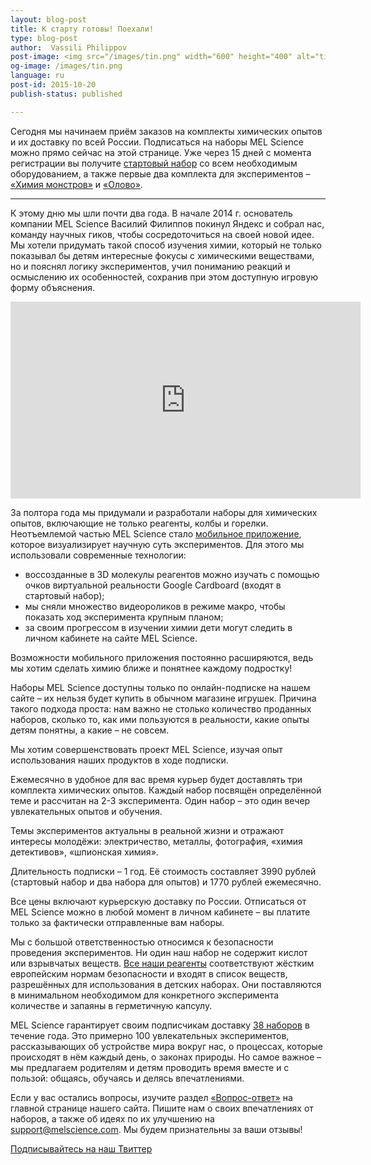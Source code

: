 ```yaml
---
layout: blog-post
title: К старту готовы! Поехали!
type: blog-post
author:  Vassili Philippov
post-image: <img src="/images/tin.png" width="600" height="400" alt="tin">
og-image: /images/tin.png
language: ru
post-id: 2015-10-20
publish-status: published

---
```

Сегодня мы начинаем приём заказов на комплекты химических опытов и их доставку 
по всей России. Подписаться на наборы MEL Science можно прямо сейчас на 
этой странице. Уже через 15 дней с момента регистрации вы получите <a href="https://melscience.com/ru/starterkit">стартовый набор</a>
со всем необходимым оборудованием, а также первые два комплекта для 
экспериментов – <a href="https://melscience.com/ru/chemistry-sets/chemistry-of-monsters">«Химия монстров»</a> и <a href="https://melscience.com/ru/chemistry-sets/tin">«Олово»</a>. 

<!-- more -->

---

К этому дню мы шли почти два года. В начале 2014 г. основатель компании MEL 
Science Василий Филиппов покинул Яндекс и собрал нас, команду научных гиков, 
чтобы сосредоточиться на своей новой идее. Мы хотели придумать такой способ 
изучения химии, который не только показывал бы детям интересные фокусы с 
химическими веществами, но и пояснял логику экспериментов, учил пониманию 
реакций и осмыслению их особенностей, сохранив при этом доступную игровую форму 
объяснения.

<iframe width="560" height="315" src="https://www.youtube.com/embed/GkEeB8vSRyY" frameborder="0" allowfullscreen></iframe>

За полтора года мы придумали и разработали наборы для химических опытов, 
включающие не только реагенты, колбы и горелки. Неотъемлемой частью MEL 
Science стало <a href="https://melscience.com/ru/app">мобильное приложение</a>, которое визуализирует научную суть 
экспериментов. Для этого мы использовали современные технологии:

* воссозданные в 3D молекулы реагентов можно изучать с помощью очков виртуальной реальности Google Cardboard (входят в стартовый набор); 
* мы сняли множество видеороликов в режиме макро, чтобы показать ход эксперимента крупным планом;
* за своим прогрессом в изучении химии дети могут следить в личном кабинете на сайте MEL Science. 

Возможности мобильного приложения постоянно расширяются, ведь мы хотим 
сделать химию ближе и понятнее каждому подростку!

Наборы MEL Science доступны только по онлайн-подписке на нашем сайте – их 
нельзя будет купить в обычном магазине игрушек. Причина такого подхода проста: 
нам важно не столько количество проданных наборов, сколько то, как ими пользуются 
в реальности, какие опыты детям понятны, а какие – не совсем.

Мы хотим совершенствовать проект MEL Science, изучая опыт использования наших 
продуктов в ходе подписки. 

Ежемесячно в удобное для вас время курьер будет доставлять три комплекта химических 
опытов. Каждый набор посвящён определённой теме и рассчитан на 2-3 эксперимента. 
Один набор – это один вечер увлекательных опытов и обучения.

Темы экспериментов актуальны в реальной жизни и отражают интересы молодёжи: 
электричество, металлы, фотография, «химия детективов», «шпионская химия». 

Длительность подписки – 1 год.  Её стоимость составляет 3990 рублей (стартовый 
набор и два набора для опытов) и 1770 рублей ежемесячно.

Все цены включают курьерскую доставку по России. Отписаться от MEL Science 
можно в любой момент в личном кабинете – вы платите только за фактически 
отправленные вам наборы.

Мы с большой ответственностью относимся к безопасности проведения экспериментов. Ни 
один наш набор не содержит кислот или взрывчатых веществ. <a href="https://melscience.com/ru/reagents">Все наши реагенты</a>
соответствуют жёстким европейским нормам безопасности и входят в список веществ, 
разрешённых для использования в детских наборах. Они поставляются в минимальном 
необходимом для конкретного эксперимента количестве и запаяны в герметичную 
капсулу. 

MEL Science гарантирует своим подписчикам доставку <a href="https://melscience.com/ru/chemistry-sets">38 наборов</a> в течение года. 
Это примерно 100 увлекательных экспериментов, рассказывающих об устройстве 
мира вокруг нас, о процессах, которые происходят в нём каждый день, о законах 
природы. Но самое важное – мы предлагаем родителям и детям проводить время 
вместе и с пользой: общаясь, обучаясь и делясь впечатлениями.

Если у вас остались вопросы, изучите раздел <a href="https://melscience.com/ru">«Вопрос-ответ»</a> на главной странице 
нашего сайта. Пишите нам о своих впечатлениях от наборов, а также об идеях по их 
улучшению на support@melscience.com. Мы будем признательны за ваши отзывы!

<!-- Begin Twitter follow -->
<a href="https://twitter.com/MelScienceRU" class="twitter-follow-button" data-show-count="false" data-lang="ru" data-size="large">Подписывайтесь на наш Твиттер</a>
<script>!function(d,s,id){var js,fjs=d.getElementsByTagName(s)[0],p=/^http:/.test(d.location)?'http':'https';if(!d.getElementById(id)){js=d.createElement(s);js.id=id;js.src=p+'://platform.twitter.com/widgets.js';fjs.parentNode.insertBefore(js,fjs);}}(document, 'script', 'twitter-wjs');</script>
<!-- End Twitter follow -->